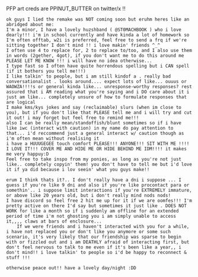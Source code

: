 PFP art creds are PPINUT_BUTTER on twitter/x !! 

	ok guys I lied the remake was NOT coming soon but eruhm heres like an abridged about me:
	I'm a minor, I have a lovely huzshband ( @ST0MACHBOOK ) who i love dearly!!! i'm in school currently and have kinda a lot of homework so I'm often offtab, w2i is preferred, feel free to send a frq if we're sitting together I don't mind !! i love makin' friends ^_^ 
	I often use 4 to replace for, 2 to replace to/too, and I also use them in words (2gether, 4got), if you don't want me to do this around me PLEASE LET ME KNOW !!! i will have no idea otherwise...
	I type fast so I often have quite horrendous spelling but i CAN spell (if it bothers you tell me!!!)
 	I like talkin' to people, but i am still kindof a . really bad conversationalist . looks around.... expect lots of like... ouuus or WAOWZA!!!!s or general kinda like... unresponse-worthy responses? rest assured that i AM reading what you're saying and i DO care about it i just am like... completely unsure of how to formulate responses that are logical
  	I make kms/kys jokes and say (reclaimable) slurs (when im close to you), but if you don't like that PLEASE tell me and i will try and cut it out! i may forget but feel free to remind me!!!
	also I can be really mean/standoffish/blunt sometimes so if i have like iwc (interact with caution) in my name do pay attention to that... i'd reccommend just a general interact w/ caution though as i'm often mean without realising it
	i have a HUUUGEGEE touch comfort PLEASE!!! ANYONE!!! SIT WITH ME !!!! I LOVE IT!!! COVER ME AND HIDE ME OR HIDE BEHIND ME IDM!!!! it makes me very happuy:D
 	Feel free to take inspo from my ponies, as long as you're not just like.. completely copyin' them! you don't have to tell me but i'd love it if ya did because i lov seein' what you guys make!!
  
  	erum I think thats it?.. I don't really have a dni i suppose ... I guess if you're like 9 dni and also if you're like procontact para or somethin'.. i suppose limit interactions if you're EXTREMELY immature, or above like 20 years old, but i don't really mind nods nods! 
   	I have discord so feel free 2 hit me up for it if we are oomfes!!! I'm pretty active on there I'd say but sometimes it just like . DOES NOT WORK for like a month so if i suddenly am offline for an extended period of time i'm not ghosting you i am simply unable to access it,,,, claws at bars of enclosure...
    	If we were friends and i haven't interacted with you for a while, i have not replaced you or don't like you anymore or some such scenario, it's very likely that our friendship was sparse to begin with or fizzled out and i am DEATHLY afraid of interacting first, but don't feel nervous to talk to me even if it's been like a year,, i don't mind!! i love talkin' to people so i'd be happy to reconnect & stuff !!!
    	
	otherwise peace out!! have a lovely day/night :DD

